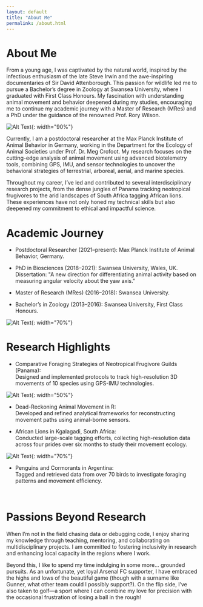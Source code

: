 ```yaml
---
layout: default
title: "About Me"
permalink: /about.html
---
```

# About Me

From a young age, I was captivated by the natural world, inspired by the infectious enthusiasm of the late Steve Irwin and the awe-inspiring documentaries of Sir David Attenborough. This passion for wildlife led me to pursue a Bachelor’s degree in Zoology at Swansea University, where I graduated with First Class Honours. My fascination with understanding animal movement and behavior deepened during my studies, encouraging me to continue my academic journey with a Master of Research (MRes) and a PhD under the guidance of the renowned Prof. Rory Wilson.


![Alt Text](assets/images/cormorantsunrise.jpg){: width="90%"}


Currently, I am a postdoctoral researcher at the Max Planck Institute of Animal Behavior in Germany, working in the Department for the Ecology of Animal Societies under Prof. Dr. Meg Crofoot. My research focuses on the cutting-edge analysis of animal movement using advanced biotelemetry tools, combining GPS, IMU, and sensor technologies to uncover the behavioral strategies of terrestrial, arboreal, aerial, and marine species.

Throughout my career, I’ve led and contributed to several interdisciplinary research projects, from the dense jungles of Panama tracking neotropical frugivores to the arid landscapes of South Africa tagging African lions. These experiences have not only honed my technical skills but also deepened my commitment to ethical and impactful science.

# Academic Journey

- Postdoctoral Researcher (2021–present): Max Planck Institute of Animal Behavior, Germany.

- PhD in Biosciences (2018–2021): Swansea University, Wales, UK.  
  Dissertation: "A new direction for differentiating animal activity based on measuring angular velocity about the yaw axis."

- Master of Research (MRes) (2016–2018): Swansea University.

- Bachelor’s in Zoology (2013–2016): Swansea University, First Class Honours.

![Alt Text](assets/images/graduation.jpg){: width="70%"}

# Research Highlights

- Comparative Foraging Strategies of Neotropical Frugivore Guilds (Panama):  
  Designed and implemented protocols to track high-resolution 3D movements of 10 species using GPS-IMU technologies.

![Alt Text](assets/images/data.png){: width="50%"}

- Dead-Reckoning Animal Movement in R:  
  Developed and refined analytical frameworks for reconstructing movement paths using animal-borne sensors.

- African Lions in Kgalagadi, South Africa:  
  Conducted large-scale tagging efforts, collecting high-resolution data across four prides over six months to study their movement ecology.

![Alt Text](assets/images/lion.jpg){: width="70%"}


- Penguins and Cormorants in Argentina:  
  Tagged and retrieved data from over 70 birds to investigate foraging patterns and movement efficiency.


<div class="image-row">
  <img src="assets/images/penguinselfie.jpg" alt="" />
  <img src="assets/images/cormorants.jpg" alt="" />
</div>


# Passions Beyond Research

When I’m not in the field chasing data or debugging code, I enjoy sharing my knowledge through teaching, mentoring, and collaborating on multidisciplinary projects. I am committed to fostering inclusivity in research and enhancing local capacity in the regions where I work. 

Beyond this, I like to spend my time indulging in some more... grounded pursuits. As an unfortunate, yet loyal Arsenal FC supporter, I have embraced the highs and lows of the beautiful game (though with a surname like Gunner, what other team could I possibly support?). On the flip side, I’ve also taken to golf—a sport where I can combine my love for precision with the occasional frustration of losing a ball in the rough!

<div class="image-row">
  <img src="assets/images/arsenal.jpg" alt="" />
  <img src="assets/images/family.jpg" alt="" />
</div>
